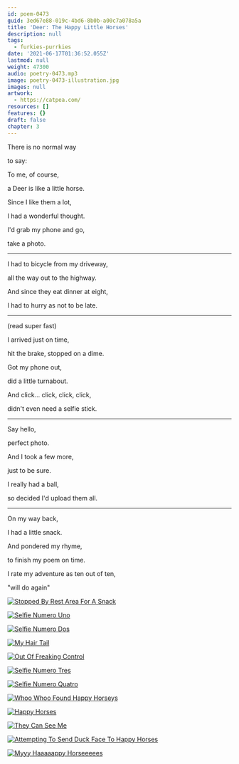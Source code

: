 ```yaml
---
id: poem-0473
guid: 3ed67e88-019c-4bd6-8b0b-a00c7a078a5a
title: 'Deer: The Happy Little Horses'
description: null
tags:
  - furkies-purrkies
date: '2021-06-17T01:36:52.055Z'
lastmod: null
weight: 47300
audio: poetry-0473.mp3
image: poetry-0473-illustration.jpg
images: null
artwork:
  - https://catpea.com/
resources: []
features: {}
draft: false
chapter: 3
---
```


There is no normal way

to say:

To me, of course,

a Deer is like a little horse.

Since I like them a lot,

I had a wonderful thought.

I'd grab my phone and go,

take a photo.

---

I had to bicycle from my driveway,

all the way out to the highway.

And since they eat dinner at eight,

I had to hurry as not to be late.

---

(read super fast)

I arrived just on time,

hit the brake, stopped on a dime.

Got my phone out,

did a little turnabout.

And click... click, click, click,

didn't even need a selfie stick.

---

Say hello,

perfect photo.

And I took a few more,

just to be sure.

I really had a ball,

so decided I'd upload them all.

---

On my way back,

I had a little snack.

And pondered my rhyme,

to finish my poem on time.

I rate my adventure as ten out of ten,

"will do again"

[![Stopped By Rest Area For A Snack](files/poetry-0473-photo-01.jpg)](files/xl-poetry-0473-photo-01.jpg "Stopped By Rest Area For A Snack")

[![Selfie Numero Uno](files/poetry-0473-photo-02.jpg)](files/xl-poetry-0473-photo-02.jpg "Selfie Numero Uno")

[![Selfie Numero Dos](files/poetry-0473-photo-03.jpg)](files/xl-poetry-0473-photo-03.jpg "Selfie Numero Dos")

[![My Hair Tail](files/poetry-0473-photo-04.jpg)](files/xl-poetry-0473-photo-04.jpg "My Hair Tail")

[![Out Of Freaking Control](files/poetry-0473-photo-05.jpg)](files/xl-poetry-0473-photo-05.jpg "Out Of Freaking Control")

[![Selfie Numero Tres](files/poetry-0473-photo-06.jpg)](files/xl-poetry-0473-photo-06.jpg "Selfie Numero Tres")

[![Selfie Numero Quatro](files/poetry-0473-photo-07.jpg)](files/xl-poetry-0473-photo-07.jpg "Selfie Numero Quatro")

[![Whoo Whoo Found Happy Horseys](files/poetry-0473-photo-08.jpg)](files/xl-poetry-0473-photo-08.jpg "Whoo Whoo Found Happy Horseys")

[![Happy Horses](files/poetry-0473-photo-09.jpg)](files/xl-poetry-0473-photo-09.jpg "Happy Horses")

[![They Can See Me](files/poetry-0473-photo-10.jpg)](files/xl-poetry-0473-photo-10.jpg "They Can See Me")

[![Attempting To Send Duck Face To Happy Horses](files/poetry-0473-photo-11.jpg)](files/xl-poetry-0473-photo-11.jpg "Attempting To Send Duck Face To Happy Horses")

[![Myyy Haaaaappy Horseeeees](files/poetry-0473-photo-12.jpg)](files/xl-poetry-0473-photo-12.jpg "Myyy Haaaaappy Horseeeees")
